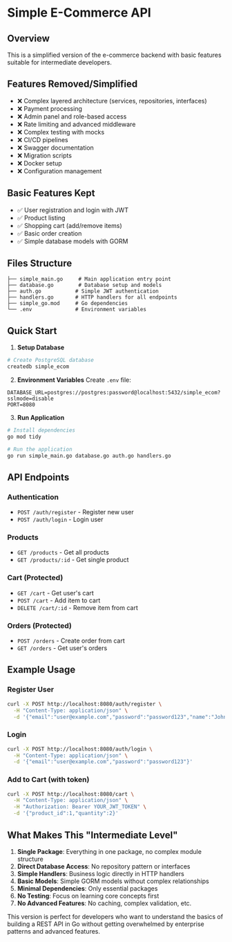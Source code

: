 # Simple E-Commerce API

## Overview

This is a simplified version of the e-commerce backend with basic features suitable for intermediate developers.

## Features Removed/Simplified

- ❌ Complex layered architecture (services, repositories, interfaces)
- ❌ Payment processing
- ❌ Admin panel and role-based access
- ❌ Rate limiting and advanced middleware  
- ❌ Complex testing with mocks
- ❌ CI/CD pipelines
- ❌ Swagger documentation
- ❌ Migration scripts
- ❌ Docker setup
- ❌ Configuration management

## Basic Features Kept

- ✅ User registration and login with JWT
- ✅ Product listing
- ✅ Shopping cart (add/remove items)
- ✅ Basic order creation
- ✅ Simple database models with GORM

## Files Structure

```
├── simple_main.go     # Main application entry point
├── database.go        # Database setup and models
├── auth.go           # Simple JWT authentication
├── handlers.go       # HTTP handlers for all endpoints
├── simple_go.mod     # Go dependencies
└── .env              # Environment variables
```

## Quick Start

1. **Setup Database**
```bash
# Create PostgreSQL database
createdb simple_ecom
```

2. **Environment Variables**
Create `.env` file:
```
DATABASE_URL=postgres://postgres:password@localhost:5432/simple_ecom?sslmode=disable
PORT=8080
```

3. **Run Application**
```bash
# Install dependencies
go mod tidy

# Run the application
go run simple_main.go database.go auth.go handlers.go
```

## API Endpoints

### Authentication
- `POST /auth/register` - Register new user
- `POST /auth/login` - Login user

### Products
- `GET /products` - Get all products
- `GET /products/:id` - Get single product

### Cart (Protected)
- `GET /cart` - Get user's cart
- `POST /cart` - Add item to cart
- `DELETE /cart/:id` - Remove item from cart

### Orders (Protected)
- `POST /orders` - Create order from cart
- `GET /orders` - Get user's orders

## Example Usage

### Register User
```bash
curl -X POST http://localhost:8080/auth/register \
  -H "Content-Type: application/json" \
  -d '{"email":"user@example.com","password":"password123","name":"John Doe"}'
```

### Login
```bash
curl -X POST http://localhost:8080/auth/login \
  -H "Content-Type: application/json" \
  -d '{"email":"user@example.com","password":"password123"}'
```

### Add to Cart (with token)
```bash
curl -X POST http://localhost:8080/cart \
  -H "Content-Type: application/json" \
  -H "Authorization: Bearer YOUR_JWT_TOKEN" \
  -d '{"product_id":1,"quantity":2}'
```

## What Makes This "Intermediate Level"

1. **Single Package**: Everything in one package, no complex module structure
2. **Direct Database Access**: No repository pattern or interfaces
3. **Simple Handlers**: Business logic directly in HTTP handlers
4. **Basic Models**: Simple GORM models without complex relationships
5. **Minimal Dependencies**: Only essential packages
6. **No Testing**: Focus on learning core concepts first
7. **No Advanced Features**: No caching, complex validation, etc.

This version is perfect for developers who want to understand the basics of building a REST API in Go without getting overwhelmed by enterprise patterns and advanced features.